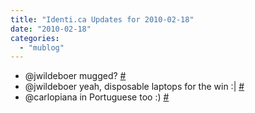 ```yaml
---
title: "Identi.ca Updates for 2010-02-18"
date: "2010-02-18"
categories: 
  - "mublog"
---
```


- @jwildeboer mugged? [#](http://identi.ca/notice/22388651)
- @jwildeboer yeah, disposable laptops for the win :| [#](http://identi.ca/notice/22389446)
- @carlopiana in Portuguese too :) [#](http://identi.ca/notice/22392807)
